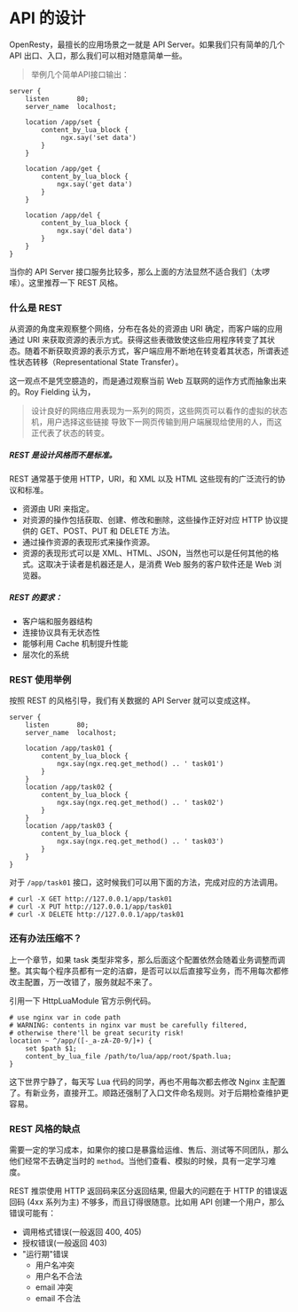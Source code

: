 # API 的设计

OpenResty，最擅长的应用场景之一就是 API Server。如果我们只有简单的几个 API 出口、入口，那么我们可以相对随意简单一些。

> 举例几个简单API接口输出：

```nginx
server {
    listen       80;
    server_name  localhost;

    location /app/set {
        content_by_lua_block {
             ngx.say('set data')
        }
    }

    location /app/get {
        content_by_lua_block {
            ngx.say('get data')
        }
    }

    location /app/del {
        content_by_lua_block {
            ngx.say('del data')
        }
    }
}
```

当你的 API Server 接口服务比较多，那么上面的方法显然不适合我们（太啰嗦）。这里推荐一下 REST 风格。

### 什么是 REST

从资源的角度来观察整个网络，分布在各处的资源由 URI 确定，而客户端的应用通过 URI 来获取资源的表示方式。获得这些表徵致使这些应用程序转变了其状态。随着不断获取资源的表示方式，客户端应用不断地在转变着其状态，所谓表述性状态转移（Representational State Transfer）。

这一观点不是凭空臆造的，而是通过观察当前 Web 互联网的运作方式而抽象出来的。Roy Fielding 认为，

> 设计良好的网络应用表现为一系列的网页，这些网页可以看作的虚拟的状态机，用户选择这些链接
导致下一网页传输到用户端展现给使用的人，而这正代表了状态的转变。

##### REST 是设计风格而不是标准。

REST 通常基于使用 HTTP，URI，和 XML 以及 HTML 这些现有的广泛流行的协议和标准。

- 资源由 URI 来指定。
- 对资源的操作包括获取、创建、修改和删除，这些操作正好对应 HTTP 协议提供的 GET、POST、PUT 和 DELETE 方法。
- 通过操作资源的表现形式来操作资源。
- 资源的表现形式可以是 XML、HTML、JSON，当然也可以是任何其他的格式。这取决于读者是机器还是人，是消费 Web 服务的客户软件还是 Web 浏览器。

##### REST 的要求：

- 客户端和服务器结构
- 连接协议具有无状态性
- 能够利用 Cache 机制提升性能
- 层次化的系统

### REST 使用举例

按照 REST 的风格引导，我们有关数据的 API Server 就可以变成这样。

```nginx
server {
    listen       80;
    server_name  localhost;

    location /app/task01 {
        content_by_lua_block {
            ngx.say(ngx.req.get_method() .. ' task01')
        }
    }
    location /app/task02 {
        content_by_lua_block {
            ngx.say(ngx.req.get_method() .. ' task02')
        }
    }
    location /app/task03 {
        content_by_lua_block {
            ngx.say(ngx.req.get_method() .. ' task03')
        }
    }
}
```

对于 `/app/task01` 接口，这时候我们可以用下面的方法，完成对应的方法调用。

```shell
# curl -X GET http://127.0.0.1/app/task01
# curl -X PUT http://127.0.0.1/app/task01
# curl -X DELETE http://127.0.0.1/app/task01
```

### 还有办法压缩不？

上一个章节，如果 task 类型非常多，那么后面这个配置依然会随着业务调整而调整。其实每个程序员都有一定的洁癖，是否可以以后直接写业务，而不用每次都修改主配置，万一改错了，服务就起不来了。

引用一下 HttpLuaModule 官方示例代码。

```nginx
# use nginx var in code path
# WARNING: contents in nginx var must be carefully filtered,
# otherwise there'll be great security risk!
location ~ ^/app/([-_a-zA-Z0-9/]+) {
    set $path $1;
    content_by_lua_file /path/to/lua/app/root/$path.lua;
}
```

这下世界宁静了，每天写 Lua 代码的同学，再也不用每次都去修改 Nginx 主配置了。有新业务，直接开工。顺路还强制了入口文件命名规则。对于后期检查维护更容易。

### REST 风格的缺点

需要一定的学习成本，如果你的接口是暴露给运维、售后、测试等不同团队，那么他们经常不去确定当时的 `method`。当他们查看、模拟的时候，具有一定学习难度。

REST 推崇使用 HTTP 返回码来区分返回结果, 但最大的问题在于 HTTP 的错误返回码 (4xx 系列为主) 不够多，而且订得很随意。比如用 API 创建一个用户，那么错误可能有：

- 调用格式错误(一般返回 400, 405)
- 授权错误(一般返回 403)
- "运行期"错误
    - 用户名冲突
    - 用户名不合法
    - email 冲突
    - email 不合法
